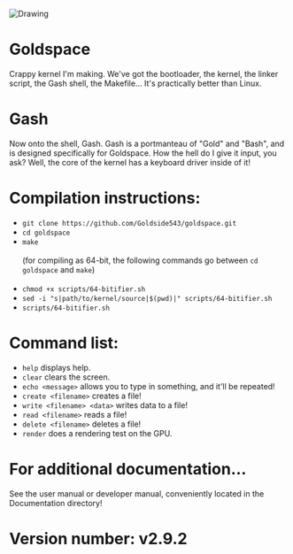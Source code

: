 ![Drawing](https://github.com/user-attachments/assets/341a14bd-a23a-4742-ac67-bb30a29c6892)

# Goldspace
Crappy kernel I'm making. We've got the bootloader, the kernel, the linker script, the Gash shell, the Makefile...
It's practically better than Linux.
# Gash
Now onto the shell, Gash. Gash is a portmanteau of "Gold" and "Bash", and is designed specifically for Goldspace. How the hell do I give it input, you ask? Well, the core of the kernel has a keyboard driver inside of it!
# Compilation instructions:
* `git clone https://github.com/Goldside543/goldspace.git`
* `cd goldspace`
* `make` <br> <br>
(for compiling as 64-bit, the following commands go between `cd goldspace` and `make`) <br> <br>
* `chmod +x scripts/64-bitifier.sh`
* `sed -i "s|path/to/kernel/source|$(pwd)|" scripts/64-bitifier.sh`
* `scripts/64-bitifier.sh`
# Command list:
* `help` displays help.
* `clear` clears the screen.
* `echo <message>` allows you to type in something, and it'll be repeated!
* `create <filename>` creates a file!
* `write <filename> <data>` writes data to a file!
* `read <filename>` reads a file!
* `delete <filename>` deletes a file!
* `render` does a rendering test on the GPU.
# For additional documentation...
See the user manual or developer manual, conveniently located in the Documentation directory!
# Version number: v2.9.2
